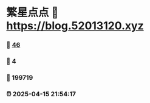 # 繁星点点 :link: https://blog.52013120.xyz 
### :page_facing_up: [46](https://blog.52013120.xyz/tag.html) 
### :speech_balloon: 4 
### :hibiscus: 199719 
### :alarm_clock: 2025-04-15 21:54:17 
